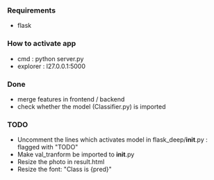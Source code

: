 ### Requirements
- flask

### How to activate app
- cmd : python server.py
- explorer : l27.0.0.1:5000

### Done
- merge features in frontend / backend
- check whether the model (Classifier.py) is imported

### TODO
- Uncomment the lines which activates model in flask_deep/__init__.py : flagged with "TODO"
- Make val_tranform be imported to __init__.py
- Resize the photo in result.html
- Resize the font: "Class is {pred}"
